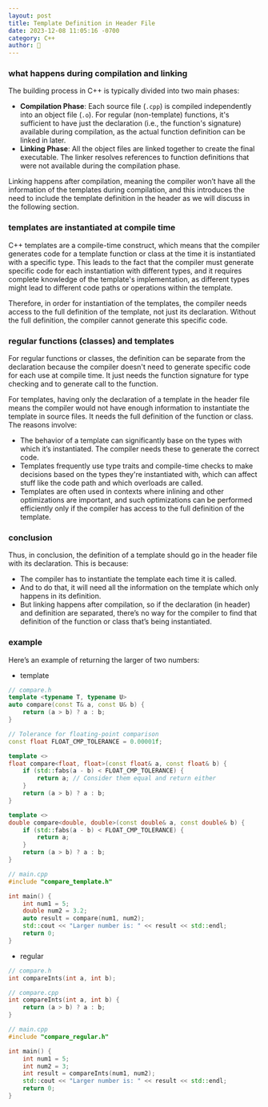 ```yaml
---
layout: post
title: Template Definition in Header File
date: 2023-12-08 11:05:16 -0700
category: C++
author: 🍓
---
```


### what happens during compilation and linking

The building process in C++ is typically divided into two main phases:

- **Compilation Phase**: Each source file (`.cpp`) is compiled independently
  into an object file (`.o`). For regular (non-template) functions, it's
  sufficient to have just the declaration (i.e., the function's signature)
  available during compilation, as the actual function definition can be linked
  in later.
- **Linking Phase**: All the object files are linked together to create the
  final executable. The linker resolves references to function definitions that
  were not available during the compilation phase.

Linking happens after compilation, meaning the compiler won’t have all the
information of the templates during compilation, and this introduces the need to
include the template definition in the header as we will discuss in the
following section.

### templates are instantiated at compile time

C++ templates are a compile-time construct, which means that the compiler
generates code for a template function or class at the time it is instantiated
with a specific type. This leads to the fact that the compiler must generate
specific code for each instantiation with different types, and it requires
complete knowledge of the template's implementation, as different types might
lead to different code paths or operations within the template.

Therefore, in order for instantiation of the templates, the compiler needs
access to the full definition of the template, not just its declaration. Without
the full definition, the compiler cannot generate this specific code.

### regular functions (classes) and templates

For regular functions or classes, the definition can be separate from the
declaration because the compiler doesn't need to generate specific code for each
use at compile time. It just needs the function signature for type checking and
to generate call to the function.

For templates, having only the declaration of a template in the header file
means the compiler would not have enough information to instantiate the template
in source files. It needs the full definition of the function or class. The
reasons involve:

- The behavior of a template can significantly base on the types with which it’s
  instantiated. The compiler needs these to generate the correct code.
- Templates frequently use type traits and compile-time checks to make decisions
  based on the types they're instantiated with, which can affect stuff like the
  code path and which overloads are called.
- Templates are often used in contexts where inlining and other optimizations
  are important, and such optimizations can be performed efficiently only if the
  compiler has access to the full definition of the template.

### conclusion

Thus, in conclusion, the definition of a template should go in the header file
with its declaration. This is because:

- The compiler has to instantiate the template each time it is called.
- And to do that, it will need all the information on the template which only
  happens in its definition.
- But linking happens after compilation, so if the declaration (in header) and
  definition are separated, there’s no way for the compiler to find that
  definition of the function or class that’s being instantiated.

### example

Here’s an example of returning the larger of two numbers:

- template

```cpp
// compare.h
template <typename T, typename U>
auto compare(const T& a, const U& b) {
    return (a > b) ? a : b;
}

// Tolerance for floating-point comparison
const float FLOAT_CMP_TOLERANCE = 0.00001f;

template <>
float compare<float, float>(const float& a, const float& b) {
    if (std::fabs(a - b) < FLOAT_CMP_TOLERANCE) {
        return a; // Consider them equal and return either
    }
    return (a > b) ? a : b;
}

template <>
double compare<double, double>(const double& a, const double& b) {
    if (std::fabs(a - b) < FLOAT_CMP_TOLERANCE) {
        return a;
    }
    return (a > b) ? a : b;
}

// main.cpp
#include "compare_template.h"

int main() {
    int num1 = 5;
    double num2 = 3.2;
    auto result = compare(num1, num2);
    std::cout << "Larger number is: " << result << std::endl;
    return 0;
}
```

- regular

```cpp
// compare.h
int compareInts(int a, int b);

// compare.cpp
int compareInts(int a, int b) {
    return (a > b) ? a : b;
}

// main.cpp
#include "compare_regular.h"

int main() {
    int num1 = 5;
    int num2 = 3;
    int result = compareInts(num1, num2);
    std::cout << "Larger number is: " << result << std::endl;
    return 0;
}
```